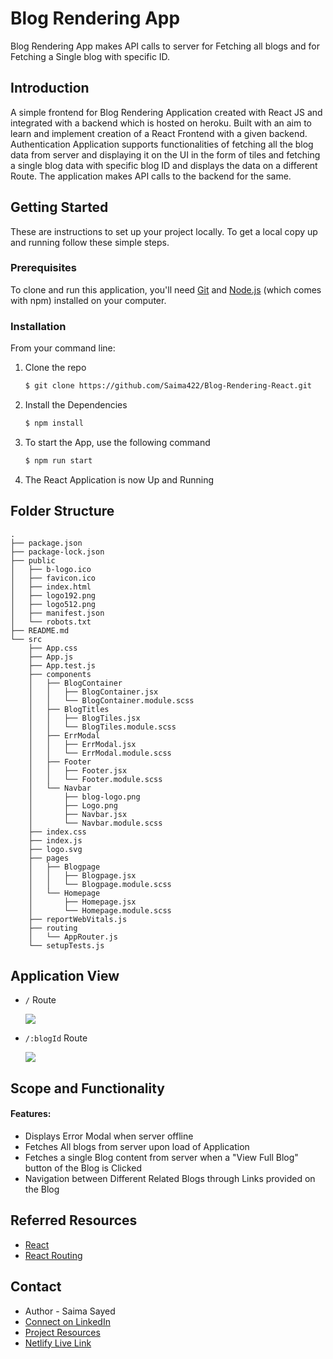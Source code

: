 
# Blog Rendering App
Blog Rendering App makes API calls to server for Fetching all blogs and for Fetching a Single blog with specific ID.

## Introduction

A simple frontend for Blog Rendering Application created with React JS and integrated with a backend which is hosted on heroku. Built with an aim to learn and implement creation of a React Frontend with a given backend. Authentication Application supports functionalities of fetching all the blog data from server and displaying it on the UI in the form of tiles and fetching a single blog data with specific blog ID and displays the data on a different Route. The application makes API calls to the backend for the same. 

## Getting Started

These are instructions to set up your project locally.
To get a local copy up and running follow these simple steps.

### Prerequisites

To clone and run this application, you'll need [Git](https://git-scm.com/book/en/v2/Getting-Started-Installing-Git) and [Node.js](https://www.digitalocean.com/community/tutorials/how-to-install-node-js-on-ubuntu-18-04) (which comes with npm) installed on your computer.

### Installation

From your command line:

1. Clone the repo
   ```sh
   $ git clone https://github.com/Saima422/Blog-Rendering-React.git
   ```
2. Install the Dependencies
   ```sh
   $ npm install
   ```
3. To start the App, use the following command
    ```sh
    $ npm run start
    ```
4. The React Application is now Up and Running


## Folder Structure
```
.
├── package.json
├── package-lock.json
├── public
│   ├── b-logo.ico
│   ├── favicon.ico
│   ├── index.html
│   ├── logo192.png
│   ├── logo512.png
│   ├── manifest.json
│   └── robots.txt
├── README.md
└── src
    ├── App.css
    ├── App.js
    ├── App.test.js
    ├── components
    │   ├── BlogContainer
    │   │   ├── BlogContainer.jsx
    │   │   └── BlogContainer.module.scss
    │   ├── BlogTitles
    │   │   ├── BlogTiles.jsx
    │   │   └── BlogTiles.module.scss
    │   ├── ErrModal
    │   │   ├── ErrModal.jsx
    │   │   └── ErrModal.module.scss
    │   ├── Footer
    │   │   ├── Footer.jsx
    │   │   └── Footer.module.scss
    │   └── Navbar
    │       ├── blog-logo.png
    │       ├── Logo.png
    │       ├── Navbar.jsx
    │       └── Navbar.module.scss
    ├── index.css
    ├── index.js
    ├── logo.svg
    ├── pages
    │   ├── Blogpage
    │   │   ├── Blogpage.jsx
    │   │   └── Blogpage.module.scss
    │   └── Homepage
    │       ├── Homepage.jsx
    │       └── Homepage.module.scss
    ├── reportWebVitals.js
    ├── routing
    │   └── AppRouter.js
    └── setupTests.js

```
## Application View

* `/` Route

    ![](https://saima422.github.io/Image-JSON-Data-Repo/blog-react/home-route.png)

* `/:blogId` Route

    ![](https://saima422.github.io/Image-JSON-Data-Repo/blog-react/id-route.png)


## Scope and Functionality

#### Features:
* Displays Error Modal when server offline
* Fetches All blogs from server upon load of Application
* Fetches a single Blog content from server when a "View Full Blog" button of the Blog is Clicked
* Navigation between Different Related Blogs through Links provided on the Blog

## Referred Resources
* [React](https://reactjs.org/docs/getting-started.html)
* [React Routing](https://reactrouter.com/web/guides/quick-start)

## Contact

* Author - Saima Sayed 
* [Connect on LinkedIn](https://www.linkedin.com/in/saima-sayed-6482481b9/)
* [Project Resources](https://github.com/Saima422/Blog-Rendering-React)
* [Netlify Live Link](https://wizardly-benz-3fa500.netlify.app/)
